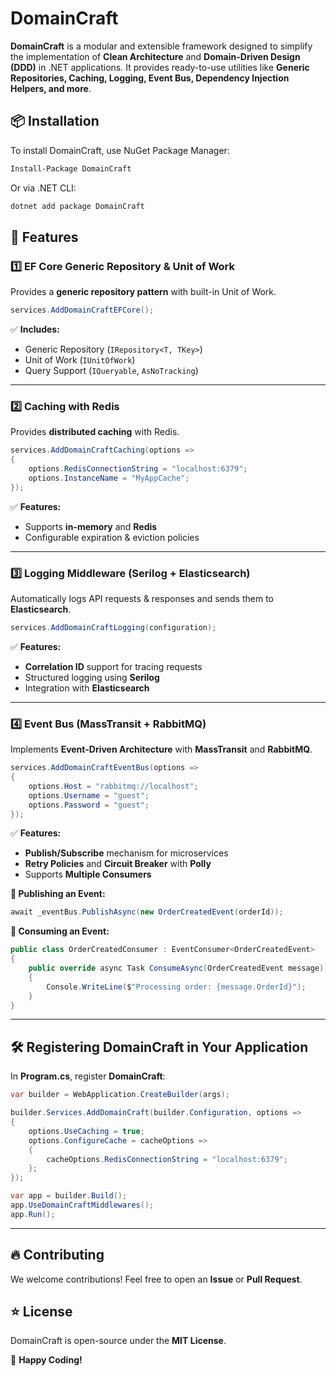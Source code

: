 # DomainCraft

**DomainCraft** is a modular and extensible framework designed to simplify the implementation of **Clean Architecture** and **Domain-Driven Design (DDD)** in .NET applications. It provides ready-to-use utilities like **Generic Repositories, Caching, Logging, Event Bus, Dependency Injection Helpers, and more**.

## 📦 Installation

To install DomainCraft, use NuGet Package Manager:

```sh
Install-Package DomainCraft
```

Or via .NET CLI:

```sh
dotnet add package DomainCraft
```

## 🚀 Features

### 1️⃣ **EF Core Generic Repository & Unit of Work**

Provides a **generic repository pattern** with built-in Unit of Work.

```csharp
services.AddDomainCraftEFCore();
```

✅ **Includes:**

- Generic Repository (`IRepository<T, TKey>`)
- Unit of Work (`IUnitOfWork`)
- Query Support (`IQueryable`, `AsNoTracking`)

---

### 2️⃣ **Caching with Redis**

Provides **distributed caching** with Redis.

```csharp
services.AddDomainCraftCaching(options =>
{
    options.RedisConnectionString = "localhost:6379";
    options.InstanceName = "MyAppCache";
});
```

✅ **Features:**

- Supports **in-memory** and **Redis**
- Configurable expiration & eviction policies

---

### 3️⃣ **Logging Middleware (Serilog + Elasticsearch)**

Automatically logs API requests & responses and sends them to **Elasticsearch**.

```csharp
services.AddDomainCraftLogging(configuration);
```

✅ **Features:**

- **Correlation ID** support for tracing requests
- Structured logging using **Serilog**
- Integration with **Elasticsearch**

---

### 4️⃣ **Event Bus (MassTransit + RabbitMQ)**

Implements **Event-Driven Architecture** with **MassTransit** and **RabbitMQ**.

```csharp
services.AddDomainCraftEventBus(options =>
{
    options.Host = "rabbitmq://localhost";
    options.Username = "guest";
    options.Password = "guest";
});
```

✅ **Features:**

- **Publish/Subscribe** mechanism for microservices
- **Retry Policies** and **Circuit Breaker** with **Polly**
- Supports **Multiple Consumers**

**📌 Publishing an Event:**

```csharp
await _eventBus.PublishAsync(new OrderCreatedEvent(orderId));
```

**📌 Consuming an Event:**

```csharp
public class OrderCreatedConsumer : EventConsumer<OrderCreatedEvent>
{
    public override async Task ConsumeAsync(OrderCreatedEvent message)
    {
        Console.WriteLine($"Processing order: {message.OrderId}");
    }
}
```

---

## 🛠 **Registering DomainCraft in Your Application**

In **Program.cs**, register **DomainCraft**:

```csharp
var builder = WebApplication.CreateBuilder(args);

builder.Services.AddDomainCraft(builder.Configuration, options =>
{
    options.UseCaching = true;
    options.ConfigureCache = cacheOptions =>
    {
        cacheOptions.RedisConnectionString = "localhost:6379";
    };
});

var app = builder.Build();
app.UseDomainCraftMiddlewares();
app.Run();
```

---

## 🔥 **Contributing**

We welcome contributions! Feel free to open an **Issue** or **Pull Request**.

## ⭐ **License**

DomainCraft is open-source under the **MIT License**.

🚀 **Happy Coding!**

